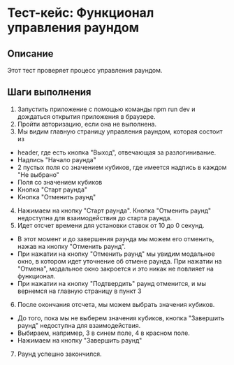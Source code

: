 # Тест-кейс: Функционал управления раундом

## Описание

Этот тест проверяет процесс управления раундом.

## Шаги выполнения

1. Запустить приложение с помощью команды npm run dev и дождаться открытия приложения в браузере.
2. Пройти авторизацию, если она не выполнена.
3. Мы видим главную страницу управления раундом, которая состоит из

- header, где есть кнопка "Выход", отвечающая за разлогинивание.
- Надпись "Начало раунда"
- 2 пустых поля со значением кубиков, где имеется надпись в каждом "Не выбрано"
- Поля со значением кубиков
- Кнопка "Старт раунда"
- Кнопка "Отменить раунд"

4. Нажимаем на кнопку "Старт раунда". Кнопка "Отменить раунд" недоступна для взаимодействия до старта раунда.
5. Идет отсчет времени для установки ставок от 10 до 0 секунд.

- В этот момент и до завершения раунда мы можем его отменить, нажав на кнопку "Отменить раунд".
- При нажатии на кнопку "Отменить раунд" мы увидим модальное окно, в котором идет уточнение об отмене раунда. При нажатии на "Отмена", модальное окно закроется и это никак не повлияет на функционал.
- При нажатии на кнопку "Подтвердить" раунд отменится, и мы вернемся на главную страницу в пункт 3

6. После окончания отсчета, мы можем выбрать значения кубиков.

- До того, пока мы не выберем значения кубиков, кнопка "Завершить раунд" недоступна для взаимодействия.
- Выбираем, например, 3 в синем поле, 4 в красном поле.
- Нажимаем на кнопку "Завершить раунд"

7. Раунд успешно закончился.

